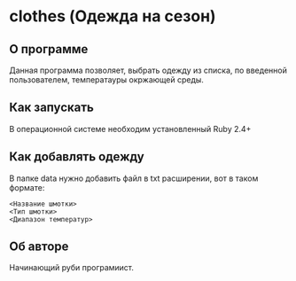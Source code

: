 # clothes (Одежда на сезон)
## О программе
Данная программа позволяет, выбрать одежду из списка, по введенной пользователем, температауры окржающей среды.
## Как запускать
В операционной системе необходим установленный Ruby 2.4+
## Как добавлять одежду
В папке data нужно добавить файл в txt расширении, вот в таком формате:
```
<Название шмотки>
<Тип шмотки>
<Диапазон температур>
```
## Об авторе
Начинающий руби програмиист.
